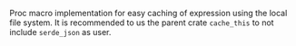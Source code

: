 Proc macro implementation for easy caching of expression using the local file system. It is recommended to us the parent crate `cache_this` to not include `serde_json` as user. 